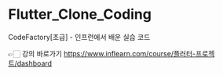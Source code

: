 # Flutter_Clone_Coding
CodeFactory[초급] - 인프런에서 배운 실습 코드

👉🏻 강의 바로가기
https://www.inflearn.com/course/플러터-프로젝트/dashboard
